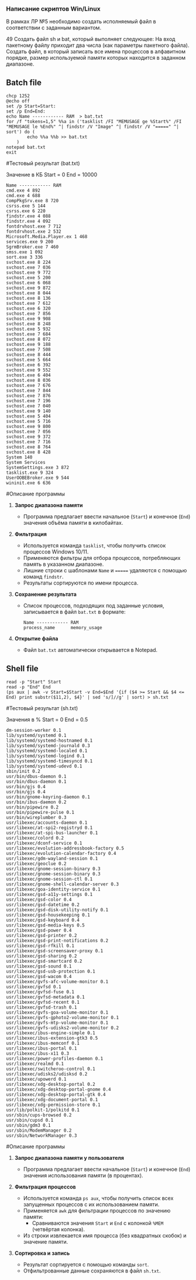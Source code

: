 ### Написание скриптов Win/Linux

В рамках ЛР №5 необходимо создать исполняемый файл в соответствии с заданным вариантом.

49 Создать файл sh и bat, который выполняет следующее: 
На вход пакетному файлу приходит два числа (как параметры пакетного файла). 
Создать файл, в который записать все имена процессов в алфавитном порядке, размер используемой памяти 
которых находится в заданном диапазоне.

## Batch file 

```
chcp 1252
@echo off
set /p Start=Start: 
set /p End=End:
echo Name ------------ RAM  > bat.txt
for /f "tokens=1,5" %%a in ('tasklist /FI "MEMUSAGE ge %Start%" /FI "MEMUSAGE le %End%" ^| findstr /V "Image" ^| findstr /V "=====" ^| sort') do (	
        echo %%a %%b >> bat.txt
    )
notepad bat.txt
exit
```
#Тестовый результат (bat.txt)

Значение в КБ
Start = 0
End = 10000

```
Name ------------ RAM  
cmd.exe 4 892 
cmd.exe 4 688 
CompPkgSrv.exe 8 720 
csrss.exe 5 144 
csrss.exe 6 220 
findstr.exe 4 088 
findstr.exe 4 092 
fontdrvhost.exe 7 712 
fontdrvhost.exe 2 532 
Microsoft.Media.Player.ex 1 468 
services.exe 9 200 
SgrmBroker.exe 7 460 
smss.exe 1 092 
sort.exe 3 336 
svchost.exe 8 224 
svchost.exe 7 036 
svchost.exe 9 772 
svchost.exe 5 200 
svchost.exe 6 068 
svchost.exe 9 872 
svchost.exe 8 044 
svchost.exe 8 136 
svchost.exe 7 612 
svchost.exe 6 320 
svchost.exe 7 856 
svchost.exe 9 908 
svchost.exe 8 248 
svchost.exe 5 932 
svchost.exe 7 684 
svchost.exe 8 072 
svchost.exe 9 188 
svchost.exe 7 508 
svchost.exe 8 444 
svchost.exe 5 664 
svchost.exe 6 392 
svchost.exe 9 552 
svchost.exe 6 404 
svchost.exe 8 036 
svchost.exe 7 676 
svchost.exe 7 844 
svchost.exe 7 876 
svchost.exe 7 196 
svchost.exe 7 040 
svchost.exe 9 140 
svchost.exe 5 404 
svchost.exe 5 716 
svchost.exe 9 800 
svchost.exe 7 056 
svchost.exe 9 372 
svchost.exe 7 716 
svchost.exe 8 764 
svchost.exe 8 428 
System 140 
System Services 
SystemSettings.exe 3 872 
tasklist.exe 9 324 
UserOOBEBroker.exe 9 544 
wininit.exe 6 636 
```

#Описание программы 
1. **Запрос диапазона памяти**
   - Программа предлагает ввести начальное (`Start`) и конечное (`End`) значения объёма памяти в килобайтах.
   
2. **Фильтрация**
   - Используется команда `tasklist`, чтобы получить список процессов Windows 10/11.
   - Применяются фильтры для отбора процессов, потребляющих память в указанном диапазоне.
   - Лишние строки с шаблонами `Name` и `=====` удаляются с помощью команд `findstr`.
   - Результаты сортируются по имени процесса.

3. **Сохранение результата**
   - Список процессов, подходящих под заданные условия, записывается в файл `bat.txt` в формате:
     ```
     Name ------------ RAM
     process_name      memory_usage
     ```

4. **Открытие файла**
   - Файл `bat.txt` автоматически открывается в Notepad.
   
 ## Shell file 
 
 ```
read -p "Start" Start
read -p "End" End
(ps aux | awk -v Start=$Start -v End=$End '{if ($4 >= Start && $4 <= End) print substr($11,2), $4}' | sed 's/]//g' | sort) > sh.txt
 ```

#Тестовый результат (sh.txt)

Значения в %
Start = 0
End = 0.5

```
dm-session-worker 0.1
lib/systemd/systemd 0.1
lib/systemd/systemd-hostnamed 0.1
lib/systemd/systemd-journald 0.3
lib/systemd/systemd-localed 0.1
lib/systemd/systemd-logind 0.1
lib/systemd/systemd-timesyncd 0.1
lib/systemd/systemd-udevd 0.1
sbin/init 0.2
usr/bin/dbus-daemon 0.1
usr/bin/dbus-daemon 0.1
usr/bin/gjs 0.4
usr/bin/gjs 0.4
usr/bin/gnome-keyring-daemon 0.1
usr/bin/ibus-daemon 0.2
usr/bin/pipewire 0.2
usr/bin/pipewire-pulse 0.1
usr/bin/wireplumber 0.3
usr/libexec/accounts-daemon 0.1
usr/libexec/at-spi2-registryd 0.1
usr/libexec/at-spi-bus-launcher 0.1
usr/libexec/colord 0.2
usr/libexec/dconf-service 0.1
usr/libexec/evolution-addressbook-factory 0.5
usr/libexec/evolution-calendar-factory 0.4
usr/libexec/gdm-wayland-session 0.1
usr/libexec/geoclue 0.2
usr/libexec/gnome-session-binary 0.3
usr/libexec/gnome-session-binary 0.3
usr/libexec/gnome-session-ctl 0.1
usr/libexec/gnome-shell-calendar-server 0.3
usr/libexec/goa-identity-service 0.1
usr/libexec/gsd-a11y-settings 0.1
usr/libexec/gsd-color 0.4
usr/libexec/gsd-datetime 0.2
usr/libexec/gsd-disk-utility-notify 0.1
usr/libexec/gsd-housekeeping 0.1
usr/libexec/gsd-keyboard 0.4
usr/libexec/gsd-media-keys 0.5
usr/libexec/gsd-power 0.4
usr/libexec/gsd-printer 0.2
usr/libexec/gsd-print-notifications 0.2
usr/libexec/gsd-rfkill 0.1
usr/libexec/gsd-screensaver-proxy 0.1
usr/libexec/gsd-sharing 0.2
usr/libexec/gsd-smartcard 0.2
usr/libexec/gsd-sound 0.1
usr/libexec/gsd-usb-protection 0.1
usr/libexec/gsd-wacom 0.4
usr/libexec/gvfs-afc-volume-monitor 0.1
usr/libexec/gvfsd 0.1
usr/libexec/gvfsd-fuse 0.1
usr/libexec/gvfsd-metadata 0.1
usr/libexec/gvfsd-recent 0.1
usr/libexec/gvfsd-trash 0.1
usr/libexec/gvfs-goa-volume-monitor 0.1
usr/libexec/gvfs-gphoto2-volume-monitor 0.1
usr/libexec/gvfs-mtp-volume-monitor 0.1
usr/libexec/gvfs-udisks2-volume-monitor 0.2
usr/libexec/ibus-engine-simple 0.1
usr/libexec/ibus-extension-gtk3 0.5
usr/libexec/ibus-memconf 0.1
usr/libexec/ibus-portal 0.1
usr/libexec/ibus-x11 0.3
usr/libexec/power-profiles-daemon 0.1
usr/libexec/realmd 0.1
usr/libexec/switcheroo-control 0.1
usr/libexec/udisks2/udisksd 0.2
usr/libexec/upowerd 0.1
usr/libexec/xdg-desktop-portal 0.2
usr/libexec/xdg-desktop-portal-gnome 0.4
usr/libexec/xdg-desktop-portal-gtk 0.4
usr/libexec/xdg-document-portal 0.1
usr/libexec/xdg-permission-store 0.1
usr/lib/polkit-1/polkitd 0.1
usr/sbin/cups-browsed 0.2
usr/sbin/cupsd 0.1
usr/sbin/gdm3 0.1
usr/sbin/ModemManager 0.2
usr/sbin/NetworkManager 0.3
```

#Описание программы 

1. **Запрос диапазона памяти у пользователя**
   - Программа предлагает ввести начальное (`Start`) и конечное (`End`) значения использования памяти (в процентах).

2. **Фильтрация процессов**
   - Используется команда `ps aux`, чтобы получить список всех запущенных процессов с их использованием памяти.
   - Применяется `awk` для фильтрации процессов по значению памяти:
     - Сравниваются значения `Start` и `End` с колонкой `%MEM` (четвёртая колонка).
   - Из строки извлекается имя процесса (без квадратных скобок) и значение памяти.

3. **Сортировка и запись**
   - Результат сортируется с помощью команды `sort`.
   - Отфильтрованные данные сохраняются в файл `sh.txt`.








